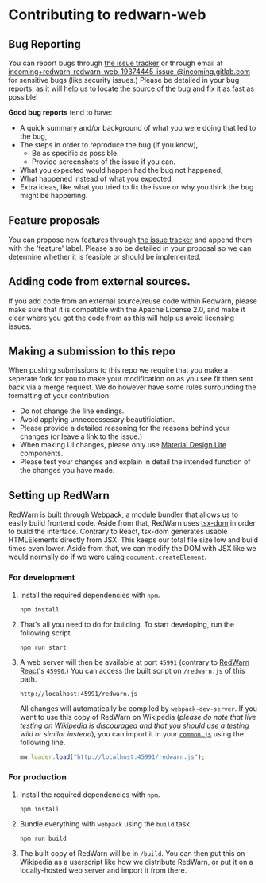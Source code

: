 # Contributing to redwarn-web

## Bug Reporting

You can report bugs through [the issue tracker](https://gitlab.com/redwarn/redwarn-web/-/issues) or through email at [incoming+redwarn-redwarn-web-19374445-issue-@incoming.gitlab.com](mailto:incoming+redwarn-redwarn-web-19374445-issue-@incoming.gitlab.com) for sensitive bugs (like security issues.) Please be detailed in your bug reports, as it will help us to locate the source of the bug and fix it as fast as possible!

**Good bug reports** tend to have:
- A quick summary and/or background of what you were doing that led to the bug,
- The steps in order to reproduce the bug (if you know),
  - Be as specific as possible.
  - Provide screenshots of the issue if you can.
- What you expected would happen had the bug not happened,
- What happened instead of what you expected,
- Extra ideas, like what you tried to fix the issue or why you think the bug might be happening.

## Feature proposals

You can propose new features through [the issue tracker](https://gitlab.com/redwarn/redwarn-web/-/issues) and append them with the 'feature' label. Please also be detailed in your proposal so we can determine whether it is feasible or should be implemented.

## Adding code from external sources.

If you add code from an external source/reuse code within Redwarn, please make sure that it is compatible with the Apache License 2.0, and make it clear where you got the code from as this will help us avoid licensing issues.

## Making a submission to this repo

When pushing submissions to this repo we require that you make a seperate fork for you to make your modification on as you see fit then sent back via a merge request. We do however have some rules surrounding the formatting of your contribution:
- Do not change the line endings.
- Avoid applying unneccessesary beautificiation.
- Please provide a detailed reasoning for the reasons behind your changes (or leave a link to the issue.)
- When making UI changes, please only use [Material Design Lite](https://getmdl.io) components. 
- Please test your changes and explain in detail the intended function of the changes you have made.

## Setting up RedWarn

RedWarn is built through [Webpack](https://webpack.js.org), a module bundler that allows us to easily build frontend code. Aside from that, RedWarn uses [tsx-dom](https://github.com/Lusito/tsx-dom) in order to build the interface. Contrary to React, tsx-dom generates usable HTMLElements directly from JSX. This keeps our total file size low and build times even lower. Aside from that, we can modify the DOM with JSX like we would normally do if we were using `document.createElement`.

### For development
1. Install the required dependencies with `npm`.
   ```shell script
   npm install
   ```
2. That's all you need to do for building. To start developing, run the following script.
   ```shell script
   npm run start
   ```
3. A web server will then be available at port `45991` (contrary to [RedWarn React](https://gitlab.com/redwarn/redwarn)'s `45990`.) You can access the built script on `/redwarn.js` of this path.
   ```
   http://localhost:45991/redwarn.js
   ```
   All changes will automatically be compiled by `webpack-dev-server`. If you want to use this copy of RedWarn on Wikipedia (*please do note that live testing on Wikipedia is discouraged and that you should use a testing wiki or similar instead*), you can import it in your [`common.js`](https://en.wikipedia.org/wiki/Special:MyPage/common.js) using the following line.
   ```js
   mw.loader.load("http://localhost:45991/redwarn.js");
   ```
   
### For production
1. Install the required dependencies with `npm`.
   ```shell script
   npm install
   ```
2. Bundle everything with `webpack` using the `build` task.
   ```shell script
   npm run build
   ```
3. The built copy of RedWarn will be in `/build`. You can then put this on Wikipedia as a userscript like how we distribute RedWarn, or put it on a locally-hosted web server and import it from there.